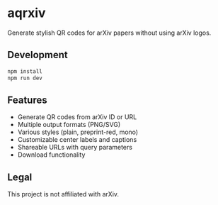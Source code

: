 # aqrxiv

Generate stylish QR codes for arXiv papers without using arXiv logos.

## Development

```bash
npm install
npm run dev
```

## Features

- Generate QR codes from arXiv ID or URL
- Multiple output formats (PNG/SVG)
- Various styles (plain, preprint-red, mono)
- Customizable center labels and captions
- Shareable URLs with query parameters
- Download functionality

## Legal

This project is not affiliated with arXiv.